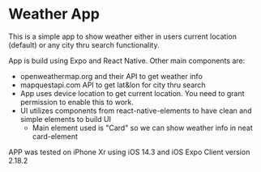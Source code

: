 # Weather App

This is a simple app to show weather either in users current location (default) or any city thru search functionality.

App is build using Expo and React Native. Other main components are:

 - openweathermap.org and their API to get weather info
 - mapquestapi.com API to get lat&lon for city thru search
 - App uses device location to get current location. You need to grant permission to enable this to work.
 - UI utilizes components from react-native-elements to have clean and simple elements to build UI
	- Main element used is "Card" so we can show weather info in neat card-element


APP was tested on iPhone Xr using iOS 14.3 and iOS Expo Client version 2.18.2